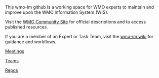 This wmo-im github is a working space for WMO experts to maintain and improve upon the WMO Information System (WIS).

Visit the [WMO Community Site](https://community.wmo.int/activity-areas/wmo-information-system-wis) for official descriptions and to access published resources.

If you are a member of an Expert or Task Team, visit the [wmo-im wiki](https://github.com/wmo-im/wmo-im.github.io/wiki) for guidance and workflows.

[Meetings](/meetings)

[Teams](/teams)

[Repos](/repos)